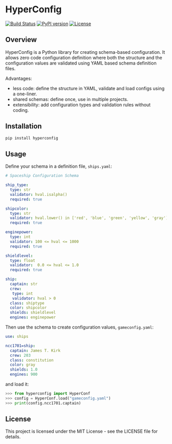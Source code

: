 # HyperConfig

[![Build Status](https://travis-ci.org/your-username/hyperconfig.svg?branch=main)](https://travis-ci.org/rchindris/hyperconfig)
[![PyPI version](https://badge.fury.io/py/hyperconfig.svg)](https://badge.fury.io/py/hyperconfig)
[![License](https://img.shields.io/badge/license-MIT-blue.svg)](https://opensource.org/licenses/MIT)

## Overview

HyperConfig is a Python library for creating schema-based configuration. 
It allows zero code configuration definition where both the structure and the 
configuration values are validated using YAML based schema definition files.


Advantages:

- less code: define the structure in YAML, validate and load configs using a one-liner.
- shared schemas: define once, use in multiple projects.
- extensibility: add configuration types and validation rules without coding.

## Installation

```bash
pip install hyperconfig

```

## Usage

Define your schema in a definition file, `ships.yaml`:

``` yaml
# Spaceship Configuration Schema

ship_type:
  type: str
  validator: hval.isalpha()
  required: true

shipcolor:
  type: str
  validator: hval.lower() in ['red', 'blue', 'green', 'yellow', 'gray']
  required: true

enginepower:
  type: int
  validator: 100 <= hval <= 1000
  required: true

shieldlevel:
  type: float
  validator:  0.0 <= hval <= 1.0
  required: true

ship:
  captain: str
  crew:
   type: int
   validator: hval > 0
  class: shiptype
  color: shipcolor
  shields: shieldlevel
  engines: enginepower
```

Then use the schema to create configuration values, `gameconfig.yaml`:

``` yaml
use: ships

ncc1701=ship:
  captain: James T. Kirk
  crew: 203
  class: constitution
  color: gray
  shields: 1.0
  engines: 900
```

and load it:

``` python
>>> from hyperconfig import HyperConf
>>> config = HyperConf.load("gameconfig.yaml")
>>> print(config.ncc1701.captain)
```

## License

This project is licensed under the MIT License - see the LICENSE file for details.

